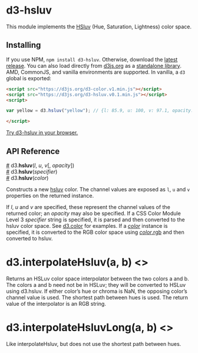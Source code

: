 # d3-hsluv

This module implements the [HSluv](http://www.hsluv.org/) (Hue, Saturation, Lightness) color space.


## Installing

If you use NPM, `npm install d3-hsluv`. Otherwise, download the [latest release](https://github.com/d3/d3-hsluv/releases/latest). You can also load directly from [d3js.org](https://d3js.org) as a [standalone library](https://d3js.org/d3-hsluv.v0.1.min.js). AMD, CommonJS, and vanilla environments are supported. In vanilla, a `d3` global is exported:

```html
<script src="https://d3js.org/d3-color.v1.min.js"></script>
<script src="https://d3js.org/d3-hsluv.v0.1.min.js"></script>
<script>

var yellow = d3.hsluv("yellow"); // {l: 85.9, u: 100, v: 97.1, opacity: 1}

</script>
```

[Try d3-hsluv in your browser.](https://tonicdev.com/npm/d3-hsluv)

## API Reference

<a name="hsluv" href="#hsluv">#</a> d3.<b>hsluv</b>(<i>l</i>, <i>u</i>, <i>v</i>[, <i>opacity</i>])<br>
<a href="#hsluv">#</a> d3.<b>hsluv</b>(<i>specifier</i>)<br>
<a href="#hsluv">#</a> d3.<b>hsluv</b>(<i>color</i>)<br>

Constructs a new [hsluv](http://www.hsluv.org/) color. The channel values are exposed as `l`, `u` and `v` properties on the returned instance.

If *l*, *u* and *v* are specified, these represent the channel values of the returned color; an *opacity* may also be specified. If a CSS Color Module Level 3 *specifier* string is specified, it is parsed and then converted to the hsluv color space. See [d3.color](https://github.com/d3/d3-color#color) for examples. If a [*color*](https://github.com/d3/d3-color#color) instance is specified, it is converted to the RGB color space using [*color*.rgb](https://github.com/d3/d3-color#color_rgb) and then converted to hsluv.

# d3.interpolateHsluv(a, b) <>

Returns an HSLuv color space interpolator between the two colors a and b. The colors a and b need not be in HSLuv; they will be converted to HSLuv using d3.hsluv. If either color’s hue or chroma is NaN, the opposing color’s channel value is used. The shortest path between hues is used. The return value of the interpolator is an RGB string.

# d3.interpolateHsluvLong(a, b) <>

Like interpolateHsluv, but does not use the shortest path between hues.
